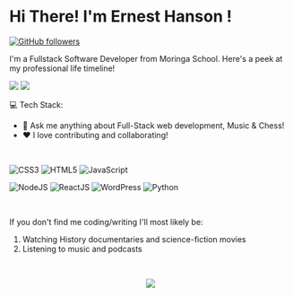 <h1>Hi There! I'm Ernest Hanson ! </h1>



[![GitHub followers](https://img.shields.io/github/followers/ErnestH1?style=social)](https://github.com/ErnestH1)

I'm a Fullstack Software Developer from Moringa School. Here's a peek at my professional life timeline!


<!-- - Frelance Software developer:[@upwork](https://upwork.com), [@fiverr](https://fiverr.com) -->


<!-- [<br><p align='center'> <img src="https://img.shields.io/badge/website-ernesthanson.com-green?style=for-the-badge&logo=appveyor"/>][1] -->
[<img src="https://img.shields.io/badge/Gmail-hansonernest7@gmail.com-orange?style=for-the-badge&logo=google"/>][2]
[<img src="https://img.shields.io/badge/linkedin-Ernest hanson-blue?style=for-the-badge&logo=linkedin"/>][3]
<!-- [<img src="https://img.shields.io/badge/twitter/<username>l-lightblue?style=for-the-badge&logo=twitter"/>][4] -->


:computer: Tech Stack: 

 - 💬 Ask me anything about Full-Stack web development, Music & Chess!
 - ❤️ I love contributing and collaborating!

<br/>

![CSS3](https://img.shields.io/badge/css3-%231572B6.svg?style=for-the-badge&logo=css3&logoColor=white)
![HTML5](https://img.shields.io/badge/html5-%23E34F26.svg?style=for-the-badge&logo=html5&logoColor=white)
![JavaScript](https://img.shields.io/badge/javascript-%23323330.svg?style=for-the-badge&logo=javascript&logoColor=%23F7DF1E)
<!-- ![C++](https://img.shields.io/badge/c++-%2300599C.svg?style=for-the-badge&logo=c%2B%2B&logoColor=white) -->
<!-- ![Java](https://img.shields.io/badge/java-%23ED8B00.svg?style=for-the-badge&logo=java&logoColor=white) -->
![NodeJS](https://img.shields.io/badge/node.js-6DA55F?style=for-the-badge&logo=node.js&logoColor=white)
![ReactJS](https://img.shields.io/badge/react-%23E34F26.svg?style=for-the-badge&logo=react&logoColor=white)
![WordPress](https://img.shields.io/badge/wordpress-6DA55F?style=for-the-badge&logo=wordpress&logoColor=blue)
![Python](https://img.shields.io/badge/python-6DA55F?style=for-the-badge&logo=python&logoColor=blue)
<!-- ![Flutter](https://img.shields.io/badge/flutter-%231572B6.svg?style=for-the-badge&logo=flutter&logoColor=white)
![CSS3](https://img.shields.io/badge/neo4j-%231572B6.svg?style=for-the-badge&logo=neo4j&logoColor=white) -->

</br>

If you don't find me coding/writing I'll most likely be:
1. Watching History documentaries and science-fiction movies
2. Listening to music and podcasts



<br/>

<p align="center"><img src="https://github-readme-streak-stats.herokuapp.com/?user=ErnestH1&theme=dark&ring=FFB19A&hide_border=true&currStreakNum=F6A085&fire=F6A085&currStreakLabel=F6A085"></p>

 <!-- [1]: https://ernesthanson.com/ -->
 [2]: mailto:hansonernest7@gmail.com
 [3]: https://www.linkedin.com/in/ernest-hanson-5b958411b/
 <!-- [4]: https://twitter.com/ErnestH -->
 
 


